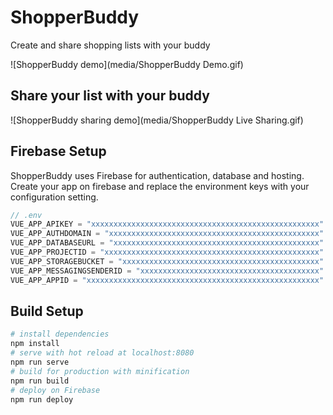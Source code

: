 # ShopperBuddy

 Create and share shopping lists with your buddy
 
 ![ShopperBuddy demo](media/ShopperBuddy Demo.gif)
 
## Share your list with your buddy

![ShopperBuddy sharing demo](media/ShopperBuddy Live Sharing.gif)

## Firebase Setup

ShopperBuddy uses Firebase for authentication, database and hosting. Create your app on firebase and replace the environment keys with your configuration setting.

```js
// .env
VUE_APP_APIKEY = "xxxxxxxxxxxxxxxxxxxxxxxxxxxxxxxxxxxxxxxxxxxxxxxxxxx"
VUE_APP_AUTHDOMAIN = "xxxxxxxxxxxxxxxxxxxxxxxxxxxxxxxxxxxxxxxxxxxxxxx"
VUE_APP_DATABASEURL = "xxxxxxxxxxxxxxxxxxxxxxxxxxxxxxxxxxxxxxxxxxxxxx"
VUE_APP_PROJECTID = "xxxxxxxxxxxxxxxxxxxxxxxxxxxxxxxxxxxxxxxxxxxxxxxx"
VUE_APP_STORAGEBUCKET = "xxxxxxxxxxxxxxxxxxxxxxxxxxxxxxxxxxxxxxxxxxxx"
VUE_APP_MESSAGINGSENDERID = "xxxxxxxxxxxxxxxxxxxxxxxxxxxxxxxxxxxxxxxx"
VUE_APP_APPID = "xxxxxxxxxxxxxxxxxxxxxxxxxxxxxxxxxxxxxxxxxxxxxxxxxxxx"
```

## Build Setup

``` bash
# install dependencies
npm install
# serve with hot reload at localhost:8080
npm run serve
# build for production with minification
npm run build
# deploy on Firebase
npm run deploy
```
